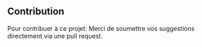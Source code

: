## Contribution 
Pour contribuer à ce projet: 
Merci de soumettre vos suggestions directement via une pull 
request. 

